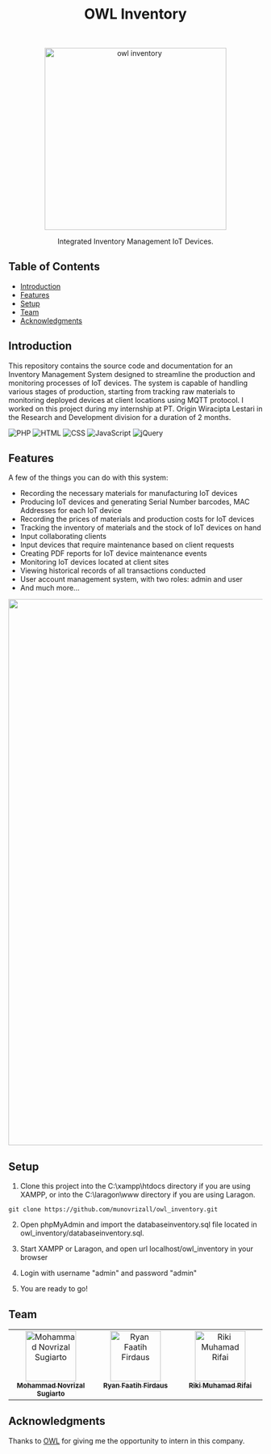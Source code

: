 <h1 align="center"> OWL Inventory </h1> <br>
<p align="center">
  <a href="#">
    <img alt="owl inventory" title="owl inventory" src="https://i.imgur.com/aOrTUkR.png" width="360">
  </a>
</p>

<p align="center">
  Integrated Inventory Management IoT Devices.
</p>

<!-- START doctoc generated TOC please keep comment here to allow auto update -->
<!-- DON'T EDIT THIS SECTION, INSTEAD RE-RUN doctoc TO UPDATE -->

## Table of Contents

- [Introduction](#introduction)
- [Features](#features)
- [Setup](#setup)
- [Team](#team)
- [Acknowledgments](#acknowledgments)

<!-- END doctoc generated TOC please keep comment here to allow auto update -->

## Introduction

This repository contains the source code and documentation for an Inventory Management System designed to streamline the production and monitoring processes of IoT devices. The system is capable of handling various stages of production, starting from tracking raw materials to monitoring deployed devices at client locations using MQTT protocol. I worked on this project during my internship at PT. Origin Wiracipta Lestari in the Research and Development division for a duration of 2 months.

![PHP](https://img.shields.io/badge/Built_with-PHP-blue?logo=php)
![HTML](https://img.shields.io/badge/Built_with-HTML-orange?logo=html5)
![CSS](https://img.shields.io/badge/Built_with-CSS-blueviolet?logo=css3)
![JavaScript](https://img.shields.io/badge/Built_with-JavaScript-yellow?logo=javascript)
![jQuery](https://img.shields.io/badge/Built_with-jQuery-blue?logo=jquery)

## Features

A few of the things you can do with this system:

- Recording the necessary materials for manufacturing IoT devices
- Producing IoT devices and generating Serial Number barcodes, MAC Addresses for each IoT device
- Recording the prices of materials and production costs for IoT devices
- Tracking the inventory of materials and the stock of IoT devices on hand
- Input collaborating clients
- Input devices that require maintenance based on client requests
- Creating PDF reports for IoT device maintenance events
- Monitoring IoT devices located at client sites
- Viewing historical records of all transactions conducted
- User account management system, with two roles: admin and user
- And much more...

<p align="center">
  <img src = "https://i.imgur.com/JtY4m8H.jpeg" width=1080>
</p>

## Setup

1. Clone this project into the C:\xampp\htdocs directory if you are using XAMPP, or into the C:\laragon\www directory if you are using Laragon.

```
git clone https://github.com/munovrizall/owl_inventory.git
```

2. Open phpMyAdmin and import the databaseinventory.sql file located in owl_inventory/databaseinventory.sql.

3. Start XAMPP or Laragon, and open url localhost/owl_inventory in your browser

4. Login with username "admin" and password "admin"

5. You are ready to go!

## Team

<table>
  <tbody>
    <tr>
      <td align="center" valign="top" width="33%"><a href="https://github.com/munovrizall"><img src="https://avatars.githubusercontent.com/u/85984439?v=4" width="100px;" alt="Mohammad Novrizal Sugiarto"/><br /><sub><b>Mohammad Novrizal Sugiarto</b></sub></a><br /></td>
      <td align="center" valign="top" width="33%"><a href="https://github.com/ryanffirdaus"><img src="https://avatars.githubusercontent.com/u/136410140?v=4" width="100px;" alt="Ryan Faatih Firdaus"/><br /><sub><b>Ryan Faatih Firdaus</b></sub></a><br /></td>
      <td align="center" valign="top" width="33%"><a href="https://github.com/rikimr"><img src="https://avatars.githubusercontent.com/u/96761115?v=4" width="100px;" alt="Riki Muhamad Rifai"/><br /><sub><b>Riki Muhamad Rifai</b></sub></a><br /></td>
    </tr>
  </tbody>
</table>

## Acknowledgments

Thanks to [OWL](http://web.owl-plantation.com:8080/index.php) for giving me the opportunity to intern in this company.
